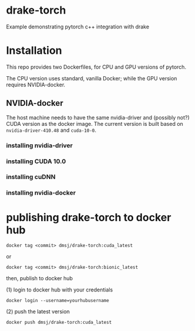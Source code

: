 # drake-torch
Example demonstrating pytorch c++ integration with drake

# Installation
This repo provides two Dockerfiles, for CPU and GPU versions of pytorch.

The CPU version uses standard, vanilla Docker; while the GPU version requires NVIDIA-docker. 

## NVIDIA-docker
The host machine needs to have the same nvidia-driver and (possibly not?) CUDA version as the docker image. 
The current version is built based on `nvidia-driver-410.48` and `cuda-10-0`. 
### installing nvidia-driver
### installing CUDA 10.0
### installing cuDNN
### installing nvidia-docker

# publishing drake-torch to docker hub
`docker tag <commit> dmsj/drake-torch:cuda_latest`

or

`docker tag <commit> dmsj/drake-torch:bionic_latest`

then, publish to docker hub

(1) login to docker hub with your credentials

`docker login --username=yourhubusername`

(2) push the latest version

`docker push dmsj/drake-torch:cuda_latest`

